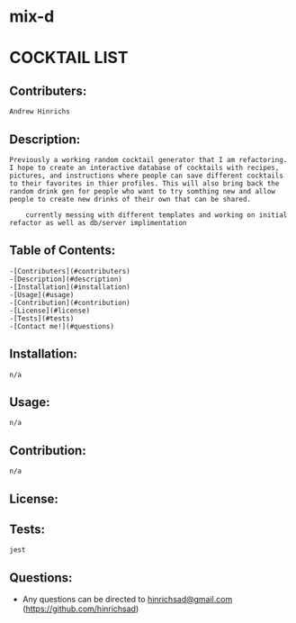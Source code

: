 # mix-d

# COCKTAIL LIST
    
## Contributers: 
    Andrew Hinrichs    

## Description:
    Previously a working random cocktail generator that I am refactoring. I hope to create an interactive database of cocktails with recipes, pictures, and instructions where people can save different cocktails to their favorites in thier profiles. This will also bring back the random drink gen for people who want to try somthing new and allow people to create new drinks of their own that can be shared. 

        currently messing with different templates and working on initial refactor as well as db/server implimentation

## Table of Contents:
    -[Contributers](#contributers)
    -[Description](#description)
    -[Installation](#installation)
    -[Usage](#usage)
    -[Contribution](#contribution)
    -[License](#license)
    -[Tests](#tests)
    -[Contact me!](#questions)

## Installation:
    n/a

## Usage: 
    n/a

## Contribution: 
    n/a

## License: 
    

## Tests: 
    jest

## Questions: 
* Any questions can be directed to 
    hinrichsad@gmail.com
    (https://github.com/hinrichsad)


